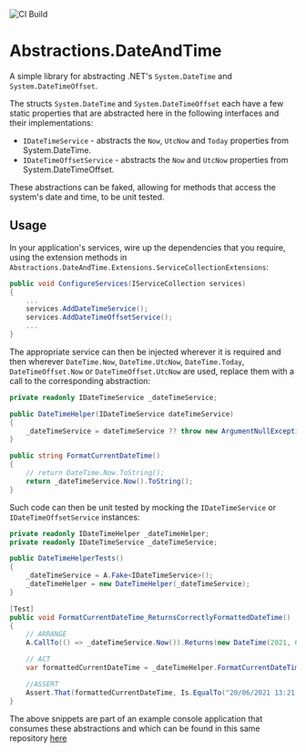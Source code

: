 ![CI Build](https://github.com/MJB222398/Abstractions.DateAndTime/actions/workflows/ci.yml/badge.svg)

# Abstractions.DateAndTime
A simple library for abstracting .NET's `System.DateTime` and `System.DateTimeOffset`.

The structs `System.DateTime` and `System.DateTimeOffset` each have a few static properties that are abstracted here in the following interfaces and their implementations:

- `IDateTimeService` - abstracts the `Now`, `UtcNow` and `Today` properties from System.DateTime.
- `IDateTimeOffsetService` - abstracts the `Now` and `UtcNow` properties from System.DateTimeOffset.

These abstractions can be faked, allowing for methods that access the system's date and time, to be unit tested. 

## Usage

In your application's services, wire up the dependencies that you require, using the extension methods in `Abstractions.DateAndTime.Extensions.ServiceCollectionExtensions`:

```csharp
public void ConfigureServices(IServiceCollection services)
{
    ...
    services.AddDateTimeService();
    services.AddDateTimeOffsetService();
    ...
}
```

The appropriate service can then be injected wherever it is required and then wherever `DateTime.Now`, `DateTime.UtcNow`, `DateTime.Today`, `DateTimeOffset.Now` or `DateTimeOffset.UtcNow` are used, replace them with a call to the corresponding abstraction:

```csharp
private readonly IDateTimeService _dateTimeService;

public DateTimeHelper(IDateTimeService dateTimeService)
{
    _dateTimeService = dateTimeService ?? throw new ArgumentNullException(nameof(dateTimeService));
}

public string FormatCurrentDateTime()
{
    // return DateTime.Now.ToString();
    return _dateTimeService.Now().ToString();
}
```

Such code can then be unit tested by mocking the `IDateTimeService` or `IDateTimeOffsetService` instances:

```csharp
private readonly IDateTimeHelper _dateTimeHelper;
private readonly IDateTimeService _dateTimeService;

public DateTimeHelperTests()
{
    _dateTimeService = A.Fake<IDateTimeService>();
    _dateTimeHelper = new DateTimeHelper(_dateTimeService);
}

[Test]
public void FormatCurrentDateTime_ReturnsCorrectlyFormattedDateTime()
{
    // ARRANGE
    A.CallTo(() => _dateTimeService.Now()).Returns(new DateTime(2021, 6, 20, 13, 21, 04));

    // ACT
    var formattedCurrentDateTime = _dateTimeHelper.FormatCurrentDateTime();

    //ASSERT
    Assert.That(formattedCurrentDateTime, Is.EqualTo("20/06/2021 13:21:04"));
}
```

The above snippets are part of an example console application that consumes these abstractions and which can be found in this same repository [here](https://github.com/MJB222398/Abstractions.DateAndTime/tree/main/Abstractions.DateAndTime.ExampleApp)